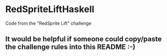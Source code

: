 # RedSpriteLiftHaskell
Code from the "RedSprite Lift" challenge

## It would be helpful if someone could copy/paste the challenge rules into this README :-)
